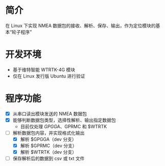 # 简介
在 Linux 下实现 NMEA 数据包的接收、解析、保存、输出，作为定位模块的基本“轮子程序”

# 开发环境
- 基于维特智能 WTRTK-4G 模块
- 仅在 Linux 发行版 Ubuntu 进行验证

# 程序功能
- [x] 从串口读出模块发送的 NMEA 数据包
- [x] 能够判断数据包类型，选择性解析、输出指定数据包
    - 目前仅处理 $GPGGA、$GPRMC 和 $WTRTK
- [ ] 解析数据包内容，并实现格式化输出
    - [x] 解析 $GPGGA（dev 分支）
    - [x] 解析 $GPRMC（dev 分支）
    - [x] 解析 $WTRTK（dev 分支）
- [ ] 保存解析后的数据到 csv 或 txt 文件